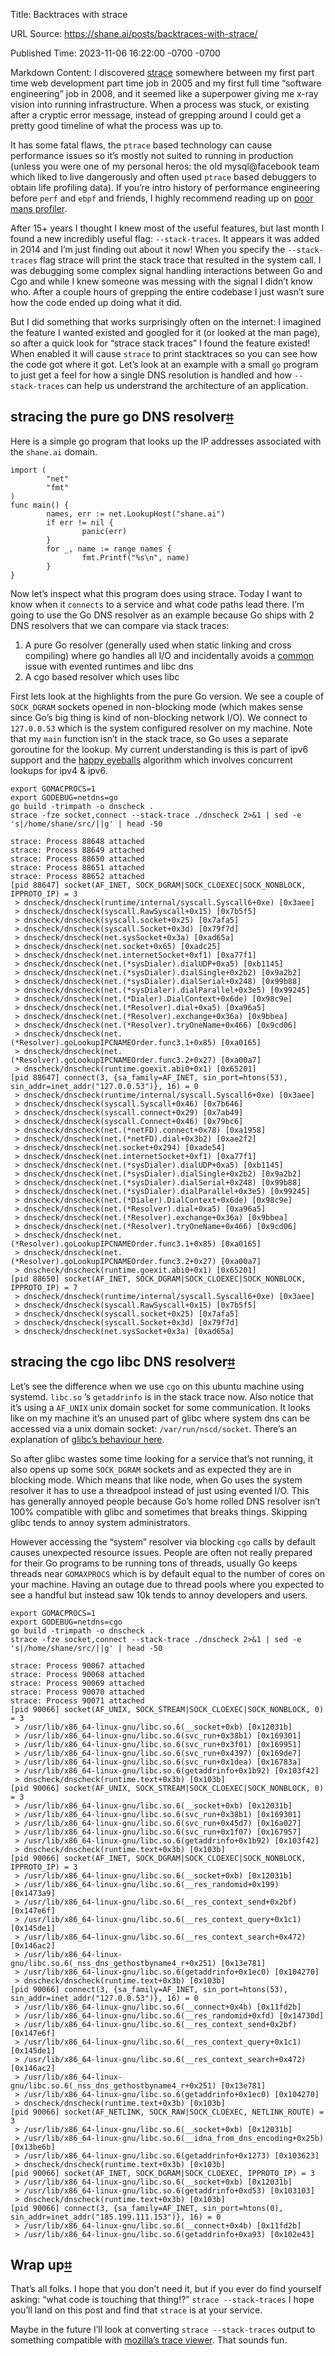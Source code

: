 Title: Backtraces with strace

URL Source: https://shane.ai/posts/backtraces-with-strace/

Published Time: 2023-11-06 16:22:00 -0700 -0700

Markdown Content:
I discovered [strace](https://man7.org/linux/man-pages/man1/strace.1.html) somewhere between my first part time web development part time job in 2005 and my first full time “software engineering” job in 2008, and it seemed like a superpower giving me x-ray vision into running infrastructure. When a process was stuck, or existing after a cryptic error message, instead of grepping around I could get a pretty good timeline of what the process was up to.

It has some fatal flaws, the `ptrace` based technology can cause performance issues so it’s mostly not suited to running in production (unless you were one of my personal heros: the old mysql@facebook team which liked to live dangerously and often used `ptrace` based debuggers to obtain life profiling data). If you’re intro history of performance engineering before `perf` and `ebpf` and friends, I highly recommend reading up on [poor mans profiler](https://dom.as/2010/10/08/more-on-pmp/).

After 15+ years I thought I knew most of the useful features, but last month I found a new incredibly useful flag: `--stack-traces`. It appears it was added in 2014 and I’m just finding out about it now! When you specify the `--stack-traces` flag strace will print the stack trace that resulted in the system call. I was debugging some complex signal handling interactions between Go and Cgo and while I knew someone was messing with the signal I didn’t know who. After a couple hours of grepping the entire codebase I just wasn’t sure how the code ended up doing what it did.

But I did something that works surprisingly often on the internet: I imagined the feature I wanted existed and googled for it (or looked at the man page), so after a quick look for “strace stack traces” I found the feature existed! When enabled it will cause `strace` to print stacktraces so you can see how the code got where it got. Let’s look at an example with a small `go` program to just get a feel for how a single DNS resolution is handled and how `--stack-traces` can help us understrand the architecture of an application.

stracing the pure go DNS resolver[⌗](https://shane.ai/posts/backtraces-with-strace/#stracing-the-pure-go-dns-resolver)
----------------------------------------------------------------------------------------------------------------------

Here is a simple go program that looks up the IP addresses associated with the `shane.ai` domain.

```
import (
        "net"
        "fmt"
)
func main() {
        names, err := net.LookupHost("shane.ai")
        if err != nil {
                panic(err)
        }
        for _, name := range names {
                fmt.Printf("%s\n", name)
        }
}
```

Now let’s inspect what this program does using strace. Today I want to know when it `connects` to a service and what code paths lead there. I’m going to use the Go DNS resolver as an example because Go ships with 2 DNS resolvers that we can compare via stack traces:

1.   A pure Go resolver (generally used when static linking and cross compiling) where go handles all I/O and incidentally avoids a [common](https://httptoolkit.com/blog/configuring-nodejs-dns/) issue with evented runtimes and libc dns
2.   A cgo based resolver which uses libc

First lets look at the highlights from the pure Go version. We see a couple of `SOCK_DGRAM` sockets opened in non-blocking mode (which makes sense since Go’s big thing is kind of non-blocking network I/O). We connect to `127.0.0.53` which is the system configured resolver on my machine. Note that my `main` function isn’t in the stack trace, so Go uses a separate goroutine for the lookup. My current understanding is this is part of ipv6 support and the [happy eyeballs](https://en.wikipedia.org/wiki/Happy_Eyeballs) algorithm which involves concurrent lookups for ipv4 & ipv6.

```
export GOMACPROCS=1
export GODEBUG=netdns=go
go build -trimpath -o dnscheck .
strace -fze socket,connect --stack-trace ./dnscheck 2>&1 | sed -e 's|/home/shane/src/||g' | head -50
```

```
strace: Process 88648 attached
strace: Process 88649 attached
strace: Process 88650 attached
strace: Process 88651 attached
strace: Process 88652 attached
[pid 88647] socket(AF_INET, SOCK_DGRAM|SOCK_CLOEXEC|SOCK_NONBLOCK, IPPROTO_IP) = 3
 > dnscheck/dnscheck(runtime/internal/syscall.Syscall6+0xe) [0x3aee]
 > dnscheck/dnscheck(syscall.RawSyscall+0x15) [0x7b5f5]
 > dnscheck/dnscheck(syscall.socket+0x25) [0x7afa5]
 > dnscheck/dnscheck(syscall.Socket+0x3d) [0x79f7d]
 > dnscheck/dnscheck(net.sysSocket+0x3a) [0xad65a]
 > dnscheck/dnscheck(net.socket+0x65) [0xadc25]
 > dnscheck/dnscheck(net.internetSocket+0xf1) [0xa77f1]
 > dnscheck/dnscheck(net.(*sysDialer).dialUDP+0xa5) [0xb1145]
 > dnscheck/dnscheck(net.(*sysDialer).dialSingle+0x2b2) [0x9a2b2]
 > dnscheck/dnscheck(net.(*sysDialer).dialSerial+0x248) [0x99b88]
 > dnscheck/dnscheck(net.(*sysDialer).dialParallel+0x3e5) [0x99245]
 > dnscheck/dnscheck(net.(*Dialer).DialContext+0x6de) [0x98c9e]
 > dnscheck/dnscheck(net.(*Resolver).dial+0xa5) [0xa96a5]
 > dnscheck/dnscheck(net.(*Resolver).exchange+0x36a) [0x9bbea]
 > dnscheck/dnscheck(net.(*Resolver).tryOneName+0x466) [0x9cd06]
 > dnscheck/dnscheck(net.(*Resolver).goLookupIPCNAMEOrder.func3.1+0x85) [0xa0165]
 > dnscheck/dnscheck(net.(*Resolver).goLookupIPCNAMEOrder.func3.2+0x27) [0xa00a7]
 > dnscheck/dnscheck(runtime.goexit.abi0+0x1) [0x65201]
[pid 88647] connect(3, {sa_family=AF_INET, sin_port=htons(53), sin_addr=inet_addr("127.0.0.53")}, 16) = 0
 > dnscheck/dnscheck(runtime/internal/syscall.Syscall6+0xe) [0x3aee]
 > dnscheck/dnscheck(syscall.Syscall+0x46) [0x7b646]
 > dnscheck/dnscheck(syscall.connect+0x29) [0x7ab49]
 > dnscheck/dnscheck(syscall.Connect+0x46) [0x79bc6]
 > dnscheck/dnscheck(net.(*netFD).connect+0x78) [0xa1958]
 > dnscheck/dnscheck(net.(*netFD).dial+0x3b2) [0xae2f2]
 > dnscheck/dnscheck(net.socket+0x294) [0xade54]
 > dnscheck/dnscheck(net.internetSocket+0xf1) [0xa77f1]
 > dnscheck/dnscheck(net.(*sysDialer).dialUDP+0xa5) [0xb1145]
 > dnscheck/dnscheck(net.(*sysDialer).dialSingle+0x2b2) [0x9a2b2]
 > dnscheck/dnscheck(net.(*sysDialer).dialSerial+0x248) [0x99b88]
 > dnscheck/dnscheck(net.(*sysDialer).dialParallel+0x3e5) [0x99245]
 > dnscheck/dnscheck(net.(*Dialer).DialContext+0x6de) [0x98c9e]
 > dnscheck/dnscheck(net.(*Resolver).dial+0xa5) [0xa96a5]
 > dnscheck/dnscheck(net.(*Resolver).exchange+0x36a) [0x9bbea]
 > dnscheck/dnscheck(net.(*Resolver).tryOneName+0x466) [0x9cd06]
 > dnscheck/dnscheck(net.(*Resolver).goLookupIPCNAMEOrder.func3.1+0x85) [0xa0165]
 > dnscheck/dnscheck(net.(*Resolver).goLookupIPCNAMEOrder.func3.2+0x27) [0xa00a7]
 > dnscheck/dnscheck(runtime.goexit.abi0+0x1) [0x65201]
[pid 88650] socket(AF_INET, SOCK_DGRAM|SOCK_CLOEXEC|SOCK_NONBLOCK, IPPROTO_IP) = 7
 > dnscheck/dnscheck(runtime/internal/syscall.Syscall6+0xe) [0x3aee]
 > dnscheck/dnscheck(syscall.RawSyscall+0x15) [0x7b5f5]
 > dnscheck/dnscheck(syscall.socket+0x25) [0x7afa5]
 > dnscheck/dnscheck(syscall.Socket+0x3d) [0x79f7d]
 > dnscheck/dnscheck(net.sysSocket+0x3a) [0xad65a]
```

stracing the cgo libc DNS resolver[⌗](https://shane.ai/posts/backtraces-with-strace/#stracing-the-cgo-libc-dns-resolver)
------------------------------------------------------------------------------------------------------------------------

Let’s see the difference when we use `cgo` on this ubuntu machine using systemd. `libc.so` ’s `getaddrinfo` is in the stack trace now. Also notice that it’s using a `AF_UNIX` unix domain socket for some communication. It looks like on my machine it’s an unused part of glibc where system dns can be accessed via a unix domain socket: `/var/run/nscd/socket`. There’s an explanation of [glibc’s behaviour here](https://jameshfisher.com/2018/02/05/dont-use-nscd/).

So after glibc wastes some time looking for a service that’s not running, it also opens up some `SOCK_DGRAM` sockets and as expected they are in blocking mode. Which means that like node, when Go uses the system resolver it has to use a threadpool instead of just using evented I/O. This has generally annoyed people because Go’s home rolled DNS resolver isn’t 100% compatible with glibc and sometimes that breaks things. Skipping glibc tends to annoy system administrators.

However accessing the “system” resolver via blocking `cgo` calls by default causes unexpected resource issues. People are often not really prepared for their Go programs to be running tons of threads, usually Go keeps threads near `GOMAXPROCS` which is by default equal to the number of cores on your machine. Having an outage due to thread pools where you expected to see a handful but instead saw 10k tends to annoy developers and users.

```
export GOMACPROCS=1
export GODEBUG=netdns=cgo
go build -trimpath -o dnscheck .
strace -fze socket,connect --stack-trace ./dnscheck 2>&1 | sed -e 's|/home/shane/src/||g' | head -50
```

```
strace: Process 90067 attached
strace: Process 90068 attached
strace: Process 90069 attached
strace: Process 90070 attached
strace: Process 90071 attached
[pid 90066] socket(AF_UNIX, SOCK_STREAM|SOCK_CLOEXEC|SOCK_NONBLOCK, 0) = 3
 > /usr/lib/x86_64-linux-gnu/libc.so.6(__socket+0xb) [0x12031b]
 > /usr/lib/x86_64-linux-gnu/libc.so.6(svc_run+0x38b1) [0x169301]
 > /usr/lib/x86_64-linux-gnu/libc.so.6(svc_run+0x3f01) [0x169951]
 > /usr/lib/x86_64-linux-gnu/libc.so.6(svc_run+0x4397) [0x169de7]
 > /usr/lib/x86_64-linux-gnu/libc.so.6(svc_run+0x1dea) [0x16783a]
 > /usr/lib/x86_64-linux-gnu/libc.so.6(getaddrinfo+0x1b92) [0x103f42]
 > dnscheck/dnscheck(runtime.text+0x3b) [0x103b]
[pid 90066] socket(AF_UNIX, SOCK_STREAM|SOCK_CLOEXEC|SOCK_NONBLOCK, 0) = 3
 > /usr/lib/x86_64-linux-gnu/libc.so.6(__socket+0xb) [0x12031b]
 > /usr/lib/x86_64-linux-gnu/libc.so.6(svc_run+0x38b1) [0x169301]
 > /usr/lib/x86_64-linux-gnu/libc.so.6(svc_run+0x45d7) [0x16a027]
 > /usr/lib/x86_64-linux-gnu/libc.so.6(svc_run+0x1f07) [0x167957]
 > /usr/lib/x86_64-linux-gnu/libc.so.6(getaddrinfo+0x1b92) [0x103f42]
 > dnscheck/dnscheck(runtime.text+0x3b) [0x103b]
[pid 90066] socket(AF_INET, SOCK_DGRAM|SOCK_CLOEXEC|SOCK_NONBLOCK, IPPROTO_IP) = 3
 > /usr/lib/x86_64-linux-gnu/libc.so.6(__socket+0xb) [0x12031b]
 > /usr/lib/x86_64-linux-gnu/libc.so.6(__res_randomid+0x199) [0x1473a9]
 > /usr/lib/x86_64-linux-gnu/libc.so.6(__res_context_send+0x2bf) [0x147e6f]
 > /usr/lib/x86_64-linux-gnu/libc.so.6(__res_context_query+0x1c1) [0x145de1]
 > /usr/lib/x86_64-linux-gnu/libc.so.6(__res_context_search+0x472) [0x146ac2]
 > /usr/lib/x86_64-linux-gnu/libc.so.6(_nss_dns_gethostbyname4_r+0x251) [0x13e781]
 > /usr/lib/x86_64-linux-gnu/libc.so.6(getaddrinfo+0x1ec0) [0x104270]
 > dnscheck/dnscheck(runtime.text+0x3b) [0x103b]
[pid 90066] connect(3, {sa_family=AF_INET, sin_port=htons(53), sin_addr=inet_addr("127.0.0.53")}, 16) = 0
 > /usr/lib/x86_64-linux-gnu/libc.so.6(__connect+0x4b) [0x11fd2b]
 > /usr/lib/x86_64-linux-gnu/libc.so.6(__res_randomid+0xfd) [0x14730d]
 > /usr/lib/x86_64-linux-gnu/libc.so.6(__res_context_send+0x2bf) [0x147e6f]
 > /usr/lib/x86_64-linux-gnu/libc.so.6(__res_context_query+0x1c1) [0x145de1]
 > /usr/lib/x86_64-linux-gnu/libc.so.6(__res_context_search+0x472) [0x146ac2]
 > /usr/lib/x86_64-linux-gnu/libc.so.6(_nss_dns_gethostbyname4_r+0x251) [0x13e781]
 > /usr/lib/x86_64-linux-gnu/libc.so.6(getaddrinfo+0x1ec0) [0x104270]
 > dnscheck/dnscheck(runtime.text+0x3b) [0x103b]
[pid 90066] socket(AF_NETLINK, SOCK_RAW|SOCK_CLOEXEC, NETLINK_ROUTE) = 3
 > /usr/lib/x86_64-linux-gnu/libc.so.6(__socket+0xb) [0x12031b]
 > /usr/lib/x86_64-linux-gnu/libc.so.6(__idna_from_dns_encoding+0x25b) [0x13be6b]
 > /usr/lib/x86_64-linux-gnu/libc.so.6(getaddrinfo+0x1273) [0x103623]
 > dnscheck/dnscheck(runtime.text+0x3b) [0x103b]
[pid 90066] socket(AF_INET, SOCK_DGRAM|SOCK_CLOEXEC, IPPROTO_IP) = 3
 > /usr/lib/x86_64-linux-gnu/libc.so.6(__socket+0xb) [0x12031b]
 > /usr/lib/x86_64-linux-gnu/libc.so.6(getaddrinfo+0xd53) [0x103103]
 > dnscheck/dnscheck(runtime.text+0x3b) [0x103b]
[pid 90066] connect(3, {sa_family=AF_INET, sin_port=htons(0), sin_addr=inet_addr("185.199.111.153")}, 16) = 0
 > /usr/lib/x86_64-linux-gnu/libc.so.6(__connect+0x4b) [0x11fd2b]
 > /usr/lib/x86_64-linux-gnu/libc.so.6(getaddrinfo+0xa93) [0x102e43]
```

Wrap up[⌗](https://shane.ai/posts/backtraces-with-strace/#wrap-up)
------------------------------------------------------------------

That’s all folks. I hope that you don’t need it, but if you ever do find yourself asking: “what code is touching that thing!?” `strace --stack-traces` I hope you’ll land on this post and find that `strace` is at your service.

Maybe in the future I’ll look at converting `strace --stack-traces` output to something compatible with [mozilla’s trace viewer](https://profiler.firefox.com/). That sounds fun.
